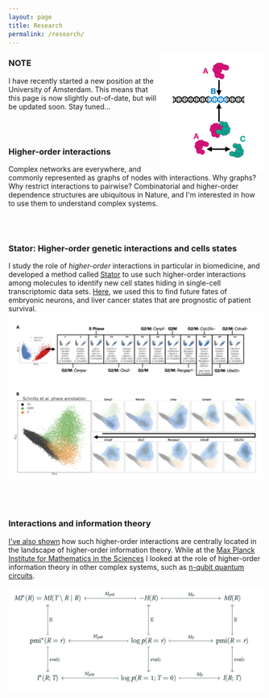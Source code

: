 ```yaml
---
layout: page
title: Research
permalink: /research/
---
```

<img style="float: right;" src="/assets/research_info/HOIs.png" alt="Image of a combinatorial gene regulation" width="200"/>

<h3>NOTE</h3>

I have recently started a new position at the University of Amsterdam. This means that this page is now slightly out-of-date, but will be updated soon. Stay tuned...


<br>
<br>


<h3>Higher-order interactions</h3>

Complex networks are everywhere, and commonly represented as graphs of nodes with interactions. Why graphs? Why restrict interactions to pairwise? Combinatorial and higher-order dependence structures are ubiquitous in Nature, and I'm interested in how to use them to understand complex systems.


<br>
<br>


<h3>Stator: Higher-order genetic interactions and cells states</h3>


I study the role of *higher-order* interactions in particular in biomedicine, and developed a method called [Stator](https://github.com/AJnsm/Stator) to use such higher-order interactions among molecules to identify new cell states hiding in single-cell transcriptomic data sets. [Here](https://www.biorxiv.org/content/10.1101/2023.12.18.572232), we used this to find future fates of embryonic neurons, and liver cancer states that are prognostic of patient survival. 
<img src="/assets/research_info/CC_states.png" alt="Image of a combinatorial gene regulation" width="600"/>


<br>
<br>



<h3>Interactions and information theory</h3>

[I've also shown](https://arxiv.org/abs/2205.04440) how such higher-order interactions are centrally located in the landscape of higher-order information theory. While at the <a href="https://www.mis.mpg.de" target="_blank">Max Planck Institute for Mathematics in the Sciences</a> I looked at the role of higher-order information theory in other complex systems, such as <a href="https://arxiv.org/abs/2404.06454" target="_blank">n-qubit quantum circuits</a>. 

<img src="/assets/research_info/commDiag.png" alt="Image of a combinatorial gene regulation" width="600"/>

<br>
<br>

